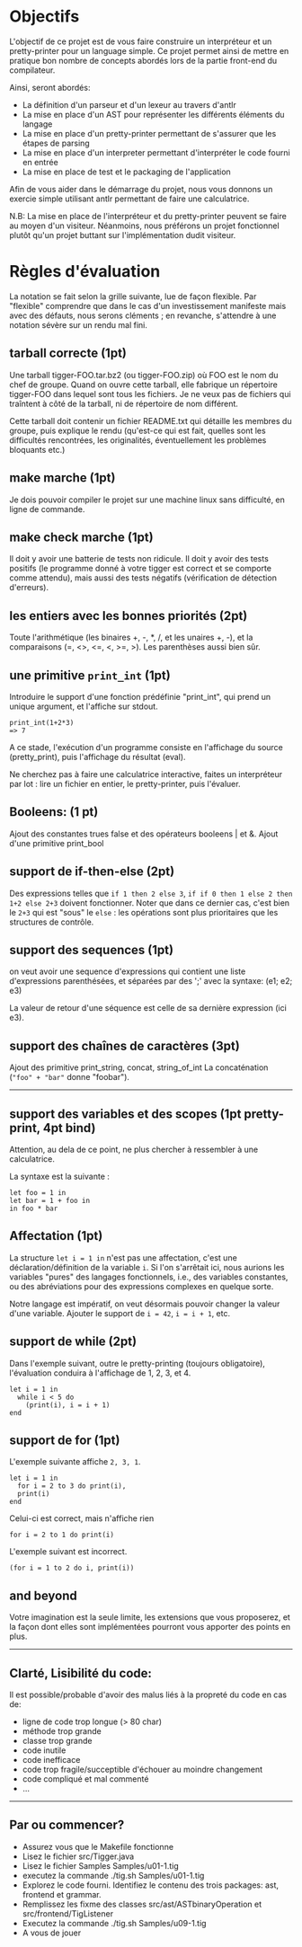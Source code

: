 Objectifs
=========

L'objectif de ce projet est de vous faire construire un interpréteur
et un pretty-printer pour un language simple. Ce projet permet ainsi
de mettre en pratique bon nombre de concepts abordés lors de la partie
front-end du compilateur.

Ainsi, seront abordés:
  - La définition d'un parseur et d'un lexeur au travers d'antlr
  - La mise en place d'un AST pour représenter les différents éléments du langage
  - La mise en place d'un pretty-printer permettant de s'assurer que les étapes de parsing
  - La mise en place d'un interpreter permettant d'interpréter le code fourni en entrée
  - La mise en place de test et le packaging de l'application

Afin de vous aider dans le démarrage du projet, nous vous donnons un
exercie simple utilisant antlr permettant de faire une calculatrice.

N.B: La mise en place de l'interpréteur et du pretty-printer peuvent
se faire au moyen d'un visiteur. Néanmoins, nous préférons un projet
fonctionnel plutôt qu'un projet buttant sur l'implémentation dudit
visiteur.

Règles d'évaluation
===================

La notation se fait selon la grille suivante, lue de façon flexible.  Par
"flexible" comprendre que dans le cas d'un investissement manifeste mais avec
des défauts, nous serons cléments ; en revanche, s'attendre à une notation
sévère sur un rendu mal fini.

## tarball correcte (1pt)
Une tarball tigger-FOO.tar.bz2 (ou tigger-FOO.zip)  où FOO est le nom du chef de groupe.  Quand on
ouvre cette tarball, elle fabrique un répertoire tigger-FOO dans lequel sont
tous les fichiers.  Je ne veux pas de fichiers qui traîntent à côté de la
tarball, ni de répertoire de nom différent.

Cette tarball doit contenir un fichier README.txt qui détaille les membres du
groupe, puis explique le rendu (qu'est-ce qui est fait, quelles sont les
difficultés rencontrées, les originalités, éventuellement les problèmes
bloquants etc.)

## make marche (1pt)
Je dois pouvoir compiler le projet sur une machine linux sans difficulté, en
ligne de commande.

## make check marche (1pt)
Il doit y avoir une batterie de tests non ridicule.  Il doit y avoir des tests
positifs (le programme donné à votre tigger est correct et se comporte comme
attendu), mais aussi des tests négatifs (vérification de détection d'erreurs).

## les entiers avec les bonnes priorités (2pt)
Toute l'arithmétique (les binaires +, -, *, /, et les unaires +, -),
et la comparaisons (=, <>, <=, <, >=, >).  Les parenthèses aussi bien sûr.

## une primitive `print_int` (1pt)
Introduire le support d'une fonction prédéfinie "print_int", qui prend un unique
argument, et l'affiche sur stdout.

    print_int(1+2*3)
    => 7

A ce stade, l'exécution d'un programme consiste en l'affichage du source
(pretty_print), puis l'affichage du résultat (eval).

Ne cherchez pas à faire une calculatrice interactive, faites un
interpréteur par lot : lire un fichier en entier, le pretty-printer,
puis l'évaluer.

## Booleens: (1 pt)
Ajout des constantes trues false et des opérateurs booleens | et &.
Ajout d'une primitive print_bool

## support de if-then-else (2pt)
Des expressions telles que `if 1 then 2 else 3`, `if if 0 then 1 else 2 then 1+2
else 2+3` doivent fonctionner.  Noter que dans ce dernier cas, c'est bien le
`2+3` qui est "sous" le `else` : les opérations sont plus prioritaires que les
structures de contrôle.

## support des sequences (1pt)

on veut avoir une sequence d'expressions qui contient une liste
d'expressions parenthésées, et séparées par des ';' avec la syntaxe:
(e1;
 e2;
 e3)

La valeur de retour d'une séquence est celle de sa dernière expression
(ici e3).


## support des chaînes de caractères (3pt)
Ajout des primitive print_string, concat, string_of_int
La concaténation (`"foo" + "bar"` donne "foobar").

----------------------------------------------------------------------

## support des variables et des scopes (1pt pretty-print, 4pt bind)
Attention, au dela de ce point, ne plus chercher à ressembler à une
calculatrice.

La syntaxe est la suivante :

    let foo = 1 in
    let bar = 1 + foo in
    in foo * bar

## Affectation (1pt)

La structure `let i = 1 in` n'est pas une affectation, c'est une
déclaration/définition de la variable `i`.  Si l'on s'arrêtait ici, nous aurions
les variables "pures" des langages fonctionnels, i.e., des variables constantes,
ou des abréviations pour des expressions complexes en quelque sorte.

Notre langage est impératif, on veut désormais pouvoir changer la valeur d'une
variable.  Ajouter le support de `i = 42`, `i = i + 1`, etc.

## support de while (2pt)

Dans l'exemple suivant, outre le pretty-printing (toujours obligatoire),
l'évaluation conduira à l'affichage de 1, 2, 3, et 4.

    let i = 1 in
      while i < 5 do
        (print(i), i = i + 1)
    end

## support de for (1pt)

L'exemple suivante affiche `2, 3, 1`.

    let i = 1 in
      for i = 2 to 3 do print(i),
      print(i)
    end

Celui-ci est correct, mais n'affiche rien

    for i = 2 to 1 do print(i)

L'exemple suivant est incorrect.

    (for i = 1 to 2 do i, print(i))

## and beyond
Votre imagination est la seule limite, les extensions
que vous proposerez, et la façon dont elles sont implémentées pourront
vous apporter des points en plus.

----------------------------------------------------------------------
## Clarté, Lisibilité du code:

Il est possible/probable d'avoir des malus liés à la propreté du code en cas de:

- ligne de code trop longue (> 80 char)
- méthode trop grande
- classe trop grande
- code inutile
- code inefficace
- code trop fragile/succeptible d'échouer au moindre changement
- code compliqué et mal commenté
- ...

----------------------------------------------------------------------
## Par ou commencer?

- Assurez vous que le Makefile fonctionne
- Lisez le fichier src/Tigger.java
- Lisez le fichier Samples Samples/u01-1.tig
- executez la commande ./tig.sh Samples/u01-1.tig
- Explorez le code fourni. Identifiez le contenu des trois packages: ast, frontend et grammar.
- Remplissez les fixme des classes src/ast/ASTbinaryOperation et src/frontend/TigListener
- Executez la commande ./tig.sh Samples/u09-1.tig
- A vous de jouer
